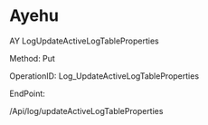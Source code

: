 #     Ayehu


AY LogUpdateActiveLogTableProperties

Method: Put

OperationID: Log_UpdateActiveLogTableProperties

EndPoint:

/Api/log/updateActiveLogTableProperties
